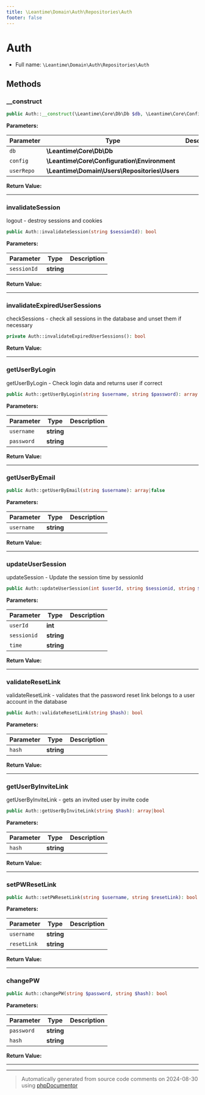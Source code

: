 ```yaml
---
title: \Leantime\Domain\Auth\Repositories\Auth
footer: false
---
```


# Auth





* Full name: `\Leantime\Domain\Auth\Repositories\Auth`



## Methods

### __construct



```php
public Auth::__construct(\Leantime\Core\Db\Db $db, \Leantime\Core\Configuration\Environment $config, \Leantime\Domain\Users\Repositories\Users $userRepo): mixed
```








**Parameters:**

| Parameter | Type | Description |
|-----------|------|-------------|
| `db` | **\Leantime\Core\Db\Db** |  |
| `config` | **\Leantime\Core\Configuration\Environment** |  |
| `userRepo` | **\Leantime\Domain\Users\Repositories\Users** |  |


**Return Value:**





---
### invalidateSession

logout - destroy sessions and cookies

```php
public Auth::invalidateSession(string $sessionId): bool
```








**Parameters:**

| Parameter | Type | Description |
|-----------|------|-------------|
| `sessionId` | **string** |  |


**Return Value:**





---
### invalidateExpiredUserSessions

checkSessions - check all sessions in the database and unset them if necessary

```php
private Auth::invalidateExpiredUserSessions(): bool
```









**Return Value:**





---
### getUserByLogin

getUserByLogin - Check login data and returns user if correct

```php
public Auth::getUserByLogin(string $username, string $password): array|false
```








**Parameters:**

| Parameter | Type | Description |
|-----------|------|-------------|
| `username` | **string** |  |
| `password` | **string** |  |


**Return Value:**





---
### getUserByEmail



```php
public Auth::getUserByEmail(string $username): array|false
```








**Parameters:**

| Parameter | Type | Description |
|-----------|------|-------------|
| `username` | **string** |  |


**Return Value:**





---
### updateUserSession

updateSession - Update the session time by sessionId

```php
public Auth::updateUserSession(int $userId, string $sessionid, string $time): bool
```








**Parameters:**

| Parameter | Type | Description |
|-----------|------|-------------|
| `userId` | **int** |  |
| `sessionid` | **string** |  |
| `time` | **string** |  |


**Return Value:**





---
### validateResetLink

validateResetLink - validates that the password reset link belongs to a user account in the database

```php
public Auth::validateResetLink(string $hash): bool
```








**Parameters:**

| Parameter | Type | Description |
|-----------|------|-------------|
| `hash` | **string** |  |


**Return Value:**





---
### getUserByInviteLink

getUserByInviteLink - gets an invited user by invite code

```php
public Auth::getUserByInviteLink(string $hash): array|bool
```








**Parameters:**

| Parameter | Type | Description |
|-----------|------|-------------|
| `hash` | **string** |  |


**Return Value:**





---
### setPWResetLink



```php
public Auth::setPWResetLink(string $username, string $resetLink): bool
```








**Parameters:**

| Parameter | Type | Description |
|-----------|------|-------------|
| `username` | **string** |  |
| `resetLink` | **string** |  |


**Return Value:**





---
### changePW



```php
public Auth::changePW(string $password, string $hash): bool
```








**Parameters:**

| Parameter | Type | Description |
|-----------|------|-------------|
| `password` | **string** |  |
| `hash` | **string** |  |


**Return Value:**





---


---
> Automatically generated from source code comments on 2024-08-30 using [phpDocumentor](http://www.phpdoc.org/)
